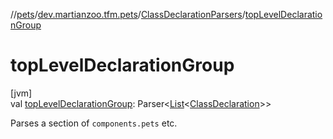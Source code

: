 //[pets](../../../index.md)/[dev.martianzoo.tfm.pets](../index.md)/[ClassDeclarationParsers](index.md)/[topLevelDeclarationGroup](top-level-declaration-group.md)

# topLevelDeclarationGroup

[jvm]\
val [topLevelDeclarationGroup](top-level-declaration-group.md): Parser&lt;[List](https://kotlinlang.org/api/latest/jvm/stdlib/kotlin.collections/-list/index.html)&lt;[ClassDeclaration](../../dev.martianzoo.tfm.data/-class-declaration/index.md)&gt;&gt;

Parses a section of `components.pets` etc.
